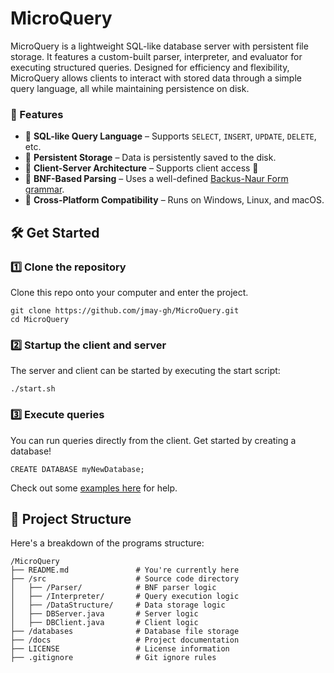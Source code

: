 # MicroQuery
MicroQuery is a lightweight SQL-like database server with persistent file storage. It features a custom-built parser, interpreter, and evaluator for executing structured queries. Designed for efficiency and flexibility, MicroQuery allows clients to interact with stored data through a simple query language, all while maintaining persistence on disk.

###  🔑 Features
- 🔹 **SQL-like Query Language** – Supports `SELECT`, `INSERT`, `UPDATE`, `DELETE`, etc.
- 🔹 **Persistent Storage** – Data is persistently saved to the disk.
- 🔹 **Client-Server Architecture** – Supports client access 🔗
- 🔹 **BNF-Based Parsing** – Uses a well-defined [Backus-Naur Form grammar](docs/queryBNF).
- 🔹 **Cross-Platform Compatibility** – Runs on Windows, Linux, and macOS. 

## 🛠 Get Started

### 1️⃣ Clone the repository
Clone this repo onto your computer and enter the project.
```
git clone https://github.com/jmay-gh/MicroQuery.git
cd MicroQuery
```

### 2️⃣ Startup the client and server
The server and client can be started by executing the start script:
```
./start.sh
```

### 3️⃣ Execute queries
You can run queries directly from the client. Get started by creating a database!
```
CREATE DATABASE myNewDatabase;
```
Check out some [examples here](docs/examples) for help.

## 📁 Project Structure

Here's a breakdown of the programs structure:
```
/MicroQuery
├── README.md               # You're currently here
├── /src                    # Source code directory
│   ├── /Parser/            # BNF parser logic
│   ├── /Interpreter/       # Query execution logic
│   ├── /DataStructure/     # Data storage logic
│   ├── DBServer.java       # Server logic
│   ├── DBClient.java       # Client logic
├── /databases              # Database file storage
├── /docs                   # Project documentation
├── LICENSE                 # License information
├── .gitignore              # Git ignore rules
```

